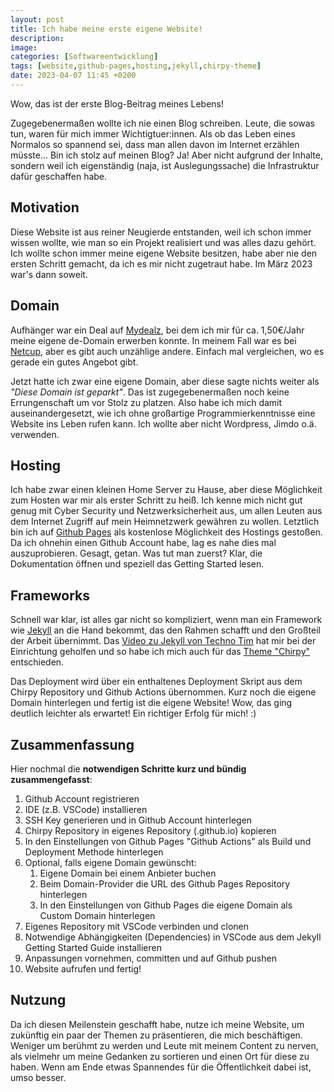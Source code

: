 ```yaml
---
layout: post
title: Ich habe meine erste eigene Website!
description:
image:
categories: [Softwareentwicklung]
tags: [website,github-pages,hosting,jekyll,chirpy-theme]
date: 2023-04-07 11:45 +0200
---
```

Wow, das ist der erste Blog-Beitrag meines Lebens!

Zugegebenermaßen wollte ich nie einen Blog schreiben. Leute, die sowas tun, waren für mich immer Wichtigtuer:innen. Als ob das Leben eines Normalos so spannend sei, dass man allen davon im Internet erzählen müsste...
Bin ich stolz auf meinen Blog? Ja! Aber nicht aufgrund der Inhalte, sondern weil ich eigenständig (naja, ist Auslegungssache) die Infrastruktur dafür geschaffen habe.

## Motivation

Diese Website ist aus reiner Neugierde entstanden, weil ich schon immer wissen wollte, wie man so ein Projekt realisiert und was alles dazu gehört. Ich wollte schon immer meine eigene Website besitzen, habe aber nie den ersten Schritt gemacht, da ich es mir nicht zugetraut habe. Im März 2023 war's dann soweit. 

## Domain

Aufhänger war ein Deal auf [Mydealz](https://www.mydealz.de), bei dem ich mir für ca. 1,50€/Jahr meine eigene de-Domain erwerben konnte. In meinem Fall war es bei [Netcup](http://www.netcup.de), aber es gibt auch unzählige andere. Einfach mal vergleichen, wo es gerade ein gutes Angebot gibt.

Jetzt hatte ich zwar eine eigene Domain, aber diese sagte nichts weiter als _"Diese Domain ist geparkt"_. Das ist zugegebenermaßen noch keine Errungenschaft um vor Stolz zu platzen. Also habe ich mich damit auseinandergesetzt, wie ich ohne großartige Programmierkenntnisse eine Website ins Leben rufen kann. Ich wollte aber nicht Wordpress, Jimdo o.ä. verwenden. 

## Hosting

Ich habe zwar einen kleinen Home Server zu Hause, aber diese Möglichkeit zum Hosten war mir als erster Schritt zu heiß. Ich kenne mich nicht gut genug mit Cyber Security und Netzwerksicherheit aus, um allen Leuten aus dem Internet Zugriff auf mein Heimnetzwerk gewähren zu wollen. Letztlich bin ich auf [Github Pages](https://pages.github.com) als kostenlose Möglichkeit des Hostings gestoßen. Da ich ohnehin einen Github Account habe, lag es nahe dies mal auszuprobieren. Gesagt, getan. Was tut man zuerst? Klar, die Dokumentation öffnen und speziell das Getting Started lesen. 

## Frameworks

Schnell war klar, ist alles gar nicht so kompliziert, wenn man ein Framework wie [Jekyll](https://jekyllrb.com) an die Hand bekommt, das den Rahmen schafft und den Großteil der Arbeit übernimmt. Das [Video zu Jekyll von Techno Tim](https://www.youtube.com/watch?v=F8iOU1ci19Q) hat mir bei der Einrichtung geholfen und so habe ich mich auch für das [Theme "Chirpy"](https://github.com/cotes2020/jekyll-theme-chirpy) entschieden.

Das Deployment wird über ein enthaltenes Deployment Skript aus dem Chirpy Repository und Github Actions übernommen. Kurz noch die eigene Domain hinterlegen und fertig ist die eigene Website! Wow, das ging deutlich leichter als erwartet! Ein richtiger Erfolg für mich! :)

## Zusammenfassung

Hier nochmal die **notwendigen Schritte kurz und bündig zusammengefasst**:
1. Github Account registrieren
2. IDE (z.B. VSCode) installieren
3. SSH Key generieren und in Github Account hinterlegen
4. Chirpy Repository in eigenes Repository (<username>.github.io) kopieren
5. In den Einstellungen von Github Pages "Github Actions" als Build und Deployment Methode hinterlegen
6. Optional, falls eigene Domain gewünscht:
   1. Eigene Domain bei einem Anbieter buchen
   2. Beim Domain-Provider die URL des Github Pages Repository hinterlegen
   3. In den Einstellungen von Github Pages die eigene Domain als Custom Domain hinterlegen 
7. Eigenes Repository mit VSCode verbinden und clonen
8. Notwendige Abhängigkeiten (Dependencies) in VSCode aus dem Jekyll Getting Started Guide installieren
9. Anpassungen vornehmen, committen und auf Github pushen
10. Website aufrufen und fertig!

## Nutzung

Da ich diesen Meilenstein geschafft habe, nutze ich meine Website, um zukünftig ein paar der Themen zu präsentieren, die mich beschäftigen. Weniger um berühmt zu werden und Leute mit meinem Content zu nerven, als vielmehr um meine Gedanken zu sortieren und einen Ort für diese zu haben. Wenn am Ende etwas Spannendes für die Öffentlichkeit dabei ist, umso besser.